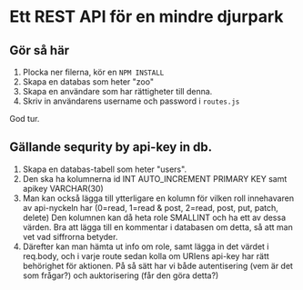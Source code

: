 # Ett REST API för en mindre djurpark
## Gör så här
1. Plocka ner filerna, kör en ``` NPM INSTALL ```
2. Skapa en databas som heter "zoo"
3. Skapa en användare som har rättigheter till denna.
4. Skriv in användarens username och password i ```routes.js```

God tur.

## Gällande sequrity by api-key in db.
1. Skapa en databas-tabell som heter "users".
2. Den ska ha kolumnerna id INT AUTO_INCREMENT PRIMARY KEY samt apikey VARCHAR(30)
3. Man kan också lägga till ytterligare en kolumn för vilken roll innehavaren av api-nyckeln har (0=read, 1=read & post, 2=read, post, put, patch, delete) 
Den kolumnen kan då heta role SMALLINT och ha ett av dessa värden. Bra att lägga till en kommentar i databasen om detta, så att man vet vad siffrorna betyder.
4. Därefter kan man hämta ut info om role, samt lägga in det värdet i req.body, och i varje route sedan kolla om URIens api-key har rätt behörighet för aktionen. På så sätt har vi både autentisering (vem är det som frågar?) och auktorisering (får den göra detta?)
